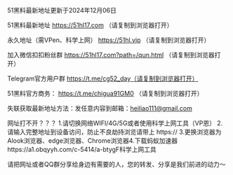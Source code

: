 51黑料最新地址更新于2024年12月06日

51黑料最新地址 https://51hl17.com （请复制到浏览器打开）

永久地址（需VPen、科学上网） https://51hl.vip （请复制到浏览器打开）

加入微信扣扣粉丝群 https://51hl17.com?path=/qun.html （请复制到浏览器打开）

Telegram官方用户群 https://t.me/cg52_day（请复制到浏览器打开）

51黑料官方商务： https://t.me/chigua91GM0 （请复制到浏览器打开）

失联获取最新地址方法：发任意内容到邮箱：heiliao111@gmail.com

网址打不开？？？ 1.请切换网络WIFI/4G/5G或者使用科学上网工具（VP恩） 2.请输入完整地址到设备访问，防止不良劫持浏览请带上 https:// 3.更换浏览器为Alook浏览器、edge浏览器、Chrome浏览器4.下载蚂蚁加速器https://a1.obqyyh.com/c-5414/a-btygF科学上网工具

请把网址或者QQ群分享给身边有需要的人，您的转发、分享是我们前进的动力～

